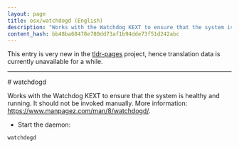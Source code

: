 ```yaml
---
layout: page
title: osx/watchdogd (English)
description: "Works with the Watchdog KEXT to ensure that the system is healthy and running."
content_hash: bb48ba68478e780dd73af1b94dde73f51d242abc
---
```


This entry is very new in the [tldr-pages](https://github.com/tldr-pages/tldr) project, hence translation data is currently unavailable for a while.

<hr># watchdogd

Works with the Watchdog KEXT to ensure that the system is healthy and running.
It should not be invoked manually.
More information: <https://www.manpagez.com/man/8/watchdogd/>.

- Start the daemon:

`watchdogd`
